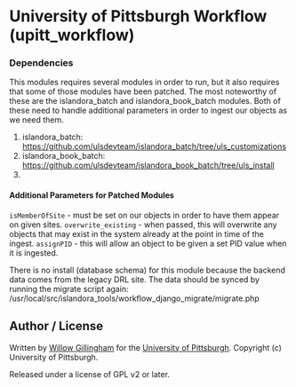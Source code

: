 University of Pittsburgh Workflow (upitt_workflow)
=============

### Dependencies
This modules requires several modules in order to run, but it also requires that some of those modules have been patched.  The most noteworthy of these are the islandora_batch and islandora_book_batch modules.  Both of these need to handle additional parameters in order to ingest our objects as we need them.

1. islandora_batch:  https://github.com/ulsdevteam/islandora_batch/tree/uls_customizations 
2. islandora_book_batch:  https://github.com/ulsdevteam/islandora_book_batch/tree/uls_install 
3. 


#### Additional Parameters for Patched Modules
`isMemberOfSite` - must be set on our objects in order to have them appear on given sites.
`overwrite_existing` - when passed, this will overwrite any objects that may exist in the system already at the point in time of the ingest.
`assignPID` - this will allow an object to be given a set PID value when it is ingested.



There is no install (database schema) for this module because the backend data comes from the legacy DRL site.  The data should be synced by running the migrate script again: /usr/local/src/islandora_tools/workflow_django_migrate/migrate.php


## Author / License

Written by [Willow Gillingham](https://github.com/bgilling) for the [University of Pittsburgh](http://www.pitt.edu).  Copyright (c) University of Pittsburgh.

Released under a license of GPL v2 or later.
